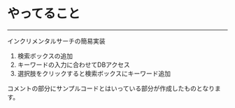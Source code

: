 # やってること
---

インクリメンタルサーチの簡易実装

1. 検索ボックスの追加
2. キーワードの入力に合わせてDBアクセス
3. 選択肢をクリックすると検索ボックスにキーワード追加

コメントの部分にサンプルコードとはいっている部分が作成したものとなります。
